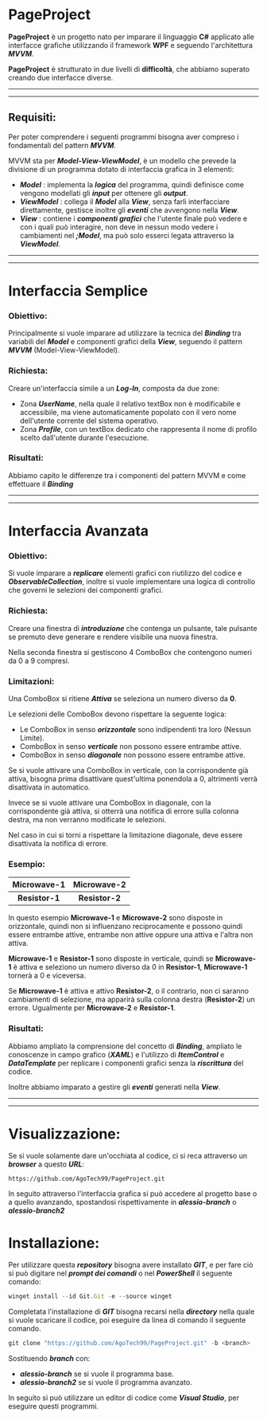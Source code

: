 # PageProject
**PageProject** è un progetto nato per imparare il linguaggio **C#** applicato alle interfacce grafiche utilizzando il framework **WPF** e seguendo l'architettura **_MVVM_**.

**PageProject** è strutturato in due livelli di **difficoltà**, che abbiamo superato creando due interfacce diverse.

---
---


## Requisiti:
Per poter comprendere i seguenti programmi bisogna aver compreso i fondamentali del pattern **_MVVM_**.

MVVM sta per **_Model-View-ViewModel_**, è un modello che prevede la divisione di un programma dotato di interfaccia grafica in 3 elementi:
- **_Model_** : implementa la **_logica_** del programma, quindi definisce come vengono modellati gli **_input_** per ottenere gli **_output_**.
- **_ViewModel_** : collega il **_Model_** alla **_View_**, senza farli interfacciare direttamente, gestisce inoltre gli **_eventi_** che avvengono nella **_View_**.
- **_View_** : contiene i **_componenti grafici_** che l'utente finale può vedere e con i quali può interagire, non deve in nessun modo vedere i cambiamenti nel **_;Model_**, ma può solo esserci legata attraverso la **_ViewModel_**.


---
---

# Interfaccia Semplice
### Obiettivo:
Principalmente si vuole imparare ad utilizzare la tecnica del **_Binding_** tra 
variabili del **_Model_** e componenti grafici della **_View_**, seguendo il pattern **_MVVM_** (Model-View-ViewModel).

### Richiesta:
Creare un'interfaccia simile a un **_Log-In_**, composta da due zone:
- Zona **_UserName_**, nella quale il relativo textBox non è modificabile e accessibile, ma viene automaticamente popolato con il vero nome dell'utente corrente del sistema operativo.
- Zona **_Profile_**, con un textBox dedicato che rappresenta il nome di profilo scelto dall'utente durante l'esecuzione.

### Risultati:

Abbiamo capito le differenze tra i componenti del pattern MVVM e come effettuare il **_Binding_**

---
---

# Interfaccia Avanzata
### Obiettivo:
Si vuole imparare a **_replicare_** elementi grafici con riutilizzo del codice e **_ObservableCollection_**, inoltre si vuole implementare una logica di controllo che governi le selezioni dei componenti grafici.

### Richiesta:
Creare una finestra di **_introduzione_** che contenga un pulsante, tale pulsante se premuto deve generare e rendere visibile una nuova finestra.

Nella seconda finestra si gestiscono 4 ComboBox che contengono numeri da 0 a 9 compresi.



### Limitazioni:

Una ComboBox si ritiene **_Attiva_** se seleziona un numero diverso da **0**.

Le selezioni delle ComboBox devono rispettare la seguente logica:
- Le ComboBox in senso **_orizzontale_** sono indipendenti tra loro (Nessun Limite).
- ComboBox in senso **_verticale_** non possono essere entrambe attive.
- ComboBox in senso **_diagonale_** non possono essere entrambe attive.

Se si vuole attivare una ComboBox in verticale, con la corrispondente già attiva, bisogna prima disattivare quest'ultima ponendola a 0, altrimenti verrà disattivata in automatico.

Invece se si vuole attivare una ComboBox in diagonale, con la corrispondente già attiva, si otterrà una notifica di errore sulla colonna destra, ma non verranno modificate le selezioni.

Nel caso in cui si torni a rispettare la limitazione diagonale, deve essere disattivata la notifica di errore.

### Esempio:
| **Microwave-1** | **Microwave-2** |
| :------: | :------: |
| **Resistor-1** | **Resistor-2** |


In questo esempio **Microwave-1** e **Microwave-2** sono disposte in orizzontale, quindi non si influenzano reciprocamente e possono quindi essere entrambe attive, entrambe non attive oppure una attiva e l'altra non attiva.

**Microwave-1** e **Resistor-1** sono disposte in verticale, quindi se **Microwave-1** è attiva e seleziono un numero diverso da 0 in **Resistor-1**, **Microwave-1** tornerà a 0 e viceversa.

Se **Microwave-1** è attiva e attivo **Resistor-2**, o il contrario, non ci saranno cambiamenti di selezione, ma apparirà sulla colonna destra (**Resistor-2**) un errore. Ugualmente per **Microwave-2** e **Resistor-1**.

### Risultati:
Abbiamo ampliato la comprensione del concetto di **_Binding_**, ampliato le conoscenze in campo grafico (**_XAML_**) e l'utilizzo di **_ItemControl_** e **_DataTemplate_** per replicare i componenti grafici senza la **_riscrittura_** del codice.

Inoltre abbiamo imparato a gestire gli **_eventi_** generati nella **_View_**.

---
---

# Visualizzazione:

Se si vuole solamente dare un'occhiata al codice, ci si reca attraverso un **_browser_** a questo **_URL_**: 

```
https://github.com/AgoTech99/PageProject.git
```
In seguito attraverso l'interfaccia grafica si può accedere al progetto base o a quello avanzando, spostandosi rispettivamente in **_alessio-branch_** o **_alessio-branch2_**

# Installazione:

Per utilizzare questa **_repository_** bisogna avere installato **_GIT_**, e per fare ciò si può digitare nel **_prompt dei comandi_** o nel **_PowerShell_** il seguente comando:

``` js
winget install --id Git.Git -e --source winget
```

Completata l'installazione di **_GIT_** bisogna recarsi nella **_directory_** nella quale si vuole scaricare il codice, poi eseguire da linea di comando il seguente comando.

``` js
git clone "https://github.com/AgoTech99/PageProject.git" -b <branch>
```

Sostituendo **_branch_** con:
-  **_alessio-branch_** se si vuole il programma base.
- **_alessio-branch2_** se si vuole il programma avanzato.

In seguito si può utilizzare un editor di codice come **_Visual Studio_**, per eseguire questi programmi.


